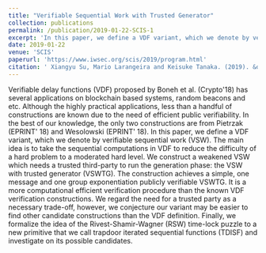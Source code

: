 ```yaml
---
title: "Verifiable Sequential Work with Trusted Generator"
collection: publications
permalink: /publication/2019-01-22-SCIS-1
excerpt: 'In this paper, we define a VDF variant, which we denote by verifiable sequential work (VSW)'
date: 2019-01-22
venue: 'SCIS'
paperurl: 'https://www.iwsec.org/scis/2019/program.html'
citation: ' Xiangyu Su, Mario Larangeira and Keisuke Tanaka. (2019). &quot; Verifiable Sequential Work with Trusted Generator.&quot; <i>SCIS 2019</i>.'
---
```


Verifiable delay functions (VDF) proposed by Boneh et al. (Crypto'18) has several applications on blockchain based systems, random beacons and etc. Although the highly practical applications, less than a handful of constructions are known due to the need of efficient public verifiability. In the best of our knowledge, the only two constructions are from Pietrzak (EPRINT' 18) and Wesolowski (EPRINT' 18). In this paper, we define a VDF variant, which we denote by verifiable sequential work (VSW). The main idea is to take the sequential computations in VDF to reduce the difficulty of a hard problem to a moderated hard level. We construct a weakened VSW which needs a trusted third-party to run the generation phase: the VSW with trusted generator (VSWTG). The construction achieves a simple, one message and one group exponentiation publicly verifiable VSWTG. It is a more computational efficient verification procedure than the known VDF verification constructions. We regard the need for a trusted party as a necessary trade-off, however, we conjecture our variant may be easier to find other candidate constructions than the VDF definition. Finally, we formalize the idea of the Rivest-Shamir-Wagner (RSW) time-lock puzzle to a new primitive that we call trapdoor iterated sequential functions (TDISF) and investigate on its possible candidates.
